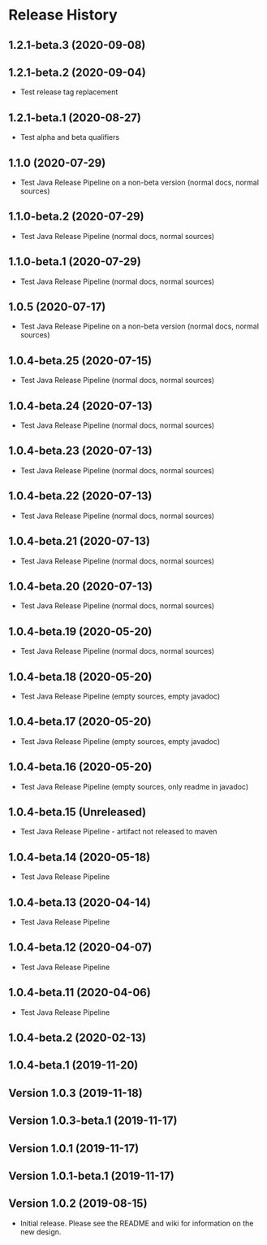 # Release History
## 1.2.1-beta.3 (2020-09-08)


## 1.2.1-beta.2 (2020-09-04)
- Test release tag replacement 

## 1.2.1-beta.1 (2020-08-27)
- Test alpha and beta qualifiers 

## 1.1.0 (2020-07-29)
- Test Java Release Pipeline on a non-beta version (normal docs, normal sources)

## 1.1.0-beta.2 (2020-07-29)
- Test Java Release Pipeline (normal docs, normal sources)

## 1.1.0-beta.1 (2020-07-29)
- Test Java Release Pipeline (normal docs, normal sources)

## 1.0.5 (2020-07-17)
- Test Java Release Pipeline on a non-beta version (normal docs, normal sources)

## 1.0.4-beta.25 (2020-07-15)
- Test Java Release Pipeline (normal docs, normal sources)

## 1.0.4-beta.24 (2020-07-13)
- Test Java Release Pipeline (normal docs, normal sources)

## 1.0.4-beta.23 (2020-07-13)
- Test Java Release Pipeline (normal docs, normal sources)

## 1.0.4-beta.22 (2020-07-13)
- Test Java Release Pipeline (normal docs, normal sources)

## 1.0.4-beta.21 (2020-07-13)
- Test Java Release Pipeline (normal docs, normal sources)

## 1.0.4-beta.20 (2020-07-13)
- Test Java Release Pipeline (normal docs, normal sources)

## 1.0.4-beta.19 (2020-05-20)
- Test Java Release Pipeline (normal docs, normal sources)

## 1.0.4-beta.18 (2020-05-20)
- Test Java Release Pipeline (empty sources, empty javadoc)

## 1.0.4-beta.17 (2020-05-20)
- Test Java Release Pipeline (empty sources, empty javadoc)

## 1.0.4-beta.16 (2020-05-20)
- Test Java Release Pipeline (empty sources, only readme in javadoc)

## 1.0.4-beta.15 (Unreleased)
- Test Java Release Pipeline - artifact not released to maven

## 1.0.4-beta.14 (2020-05-18)
- Test Java Release Pipeline

## 1.0.4-beta.13 (2020-04-14)
- Test Java Release Pipeline

## 1.0.4-beta.12 (2020-04-07)
- Test Java Release Pipeline

## 1.0.4-beta.11 (2020-04-06)
- Test Java Release Pipeline

## 1.0.4-beta.2 (2020-02-13)

## 1.0.4-beta.1 (2019-11-20)

## Version 1.0.3 (2019-11-18)

## Version 1.0.3-beta.1 (2019-11-17)

## Version 1.0.1 (2019-11-17)

## Version 1.0.1-beta.1 (2019-11-17)

## Version 1.0.2 (2019-08-15)
- Initial release. Please see the README and wiki for information on the new design.
